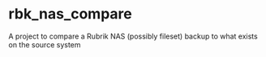 # rbk_nas_compare
A project to compare a Rubrik NAS (possibly fileset) backup to what exists on the source system

